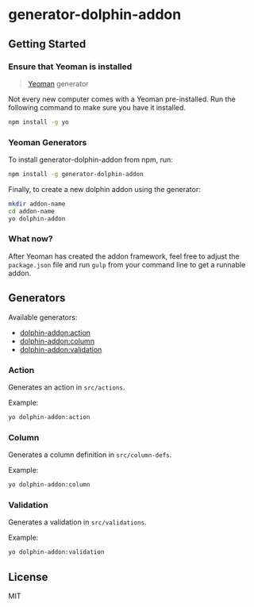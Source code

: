 # generator-dolphin-addon

## Getting Started

### Ensure that Yeoman is installed

> [Yeoman](http://yeoman.io) generator

Not every new computer comes with a Yeoman pre-installed.  Run the following command to make sure you have it installed.

```bash
npm install -g yo
```

### Yeoman Generators

To install generator-dolphin-addon from npm, run:

```bash
npm install -g generator-dolphin-addon
```

Finally, to create a new dolphin addon using the generator:

```bash
mkdir addon-name
cd addon-name
yo dolphin-addon
```

### What now?

After Yeoman has created the addon framework, feel free to adjust the ```package.json``` file and run ```gulp``` from your command line to get a runnable addon.

## Generators

Available generators:

* [dolphin-addon:action](#action)
* [dolphin-addon:column](#column)
* [dolphin-addon:validation](#validation)

### Action
Generates an action in `src/actions`.

Example:
```bash
yo dolphin-addon:action
```

### Column
Generates a column definition in `src/column-defs`.

Example:
```bash
yo dolphin-addon:column
```

### Validation
Generates a validation in `src/validations`.

Example:
```bash
yo dolphin-addon:validation
```

## License

MIT
